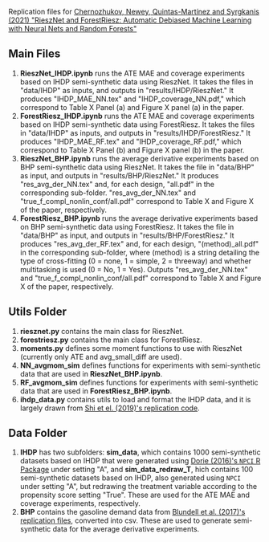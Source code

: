Replication files for [Chernozhukov, Newey, Quintas-Martínez and Syrgkanis (2021) "RieszNet and ForestRiesz: Automatic Debiased Machine Learning with Neural Nets and Random Forests"](https://arxiv.org/abs/2110.03031)

## Main Files

1. **RieszNet_IHDP.ipynb** runs the ATE MAE and coverage experiments based on IHDP semi-synthetic data using RieszNet. It takes the files in "data/IHDP" as inputs, and outputs in "results/IHDP/RieszNet." It produces "IHDP_MAE_NN.tex" and "IHDP_coverage_NN.pdf," which correspond to Table X Panel (a) and Figure X panel (a) in the paper.
2. **ForestRiesz_IHDP.ipynb** runs the ATE MAE and coverage experiments based on IHDP semi-synthetic data using ForestRiesz. It takes the files in "data/IHDP" as inputs, and outputs in "results/IHDP/ForestRiesz." It produces "IHDP_MAE_RF.tex" and "IHDP_coverage_RF.pdf," which correspond to Table X Panel (b) and Figure X panel (b) in the paper.
3. **RieszNet_BHP.ipynb** runs the average derivative experiments based on BHP semi-synthetic data using RieszNet. It takes the file in "data/BHP" as input, and outputs in "results/BHP/RieszNet." It produces "res_avg_der_NN.tex" and, for each design, "all.pdf" in the corresponding sub-folder. "res_avg_der_NN.tex" and "true_f_compl_nonlin_conf/all.pdf" correspond to Table X and Figure X of the paper, respectively.
4. **ForestRiesz_BHP.ipynb** runs the average derivative experiments based on BHP semi-synthetic data using ForestRiesz. It takes the file in "data/BHP" as input, and outputs in "results/BHP/ForestRiesz." It produces "res_avg_der_RF.tex" and, for each design, "(method)_all.pdf" in the corresponding sub-folder, where (method) is a string detailing the type of cross-fitting (0 = none, 1 = simple, 2 = threeway) and whether multitasking is used (0 = No, 1 = Yes). Outputs "res_avg_der_NN.tex" and "true_f_compl_nonlin_conf/all.pdf" correspond to Table X and Figure X of the paper, respectively.

## Utils Folder

1. **riesznet.py** contains the main class for RieszNet.
2. **forestriesz.py** contains the main class for ForestRiesz.
3. **moments.py** defines some moment functions to use with RieszNet (currently only ATE and avg_small_diff are used).
4. **NN_avgmom_sim** defines functions for experiments with semi-synthetic data that are used in **RieszNet_BHP.ipynb**.
5. **RF_avgmom_sim** defines functions for experiments with semi-synthetic data that are used in **ForestRiesz_BHP.ipynb**.
6. **ihdp_data.py** contains utils to load and format the IHDP data, and it is largely drawn from [Shi et el. (2019)'s replication code](https://github.com/claudiashi57/dragonnet).

## Data Folder

1. **IHDP** has two subfolders: **sim_data**, which contains 1000 semi-synthetic datasets based on IHDP that were generated using [Dorie (2016)'s `NPCI` R Package](https://github.com/vdorie/npci) under setting "A", and **sim_data_redraw_T**, hich contains 100 semi-synthetic datasets based on IHDP, also generated using `NPCI` under setting "A", but redrawing the treatment variable according to the propensity score setting "True". These are used for the ATE MAE and coverage experiments, respectively.
2. **BHP** contains the gasoline demand data from [Blundell et al. (2017)'s replication files](https://dataverse.harvard.edu/dataset.xhtml;jsessionid=ab284f8afb3805aad6f8c6b9ddca?persistentId=doi%3A10.7910%2FDVN%2F0YALNP&version=&q=&fileTypeGroupFacet=%22Data%22&fileAccess=&fileTag=&fileSortField=&fileSortOrder=), converted into csv. These are used to generate semi-synthetic data for the average derivative experiments.
